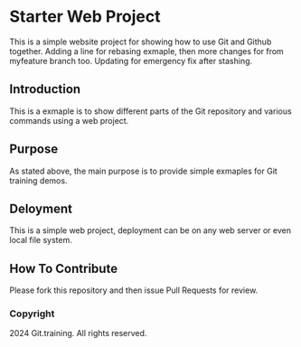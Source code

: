 # Starter Web Project

This is a simple website project for showing how to use Git and Github together. Adding a line for rebasing exmaple, then more changes for from myfeature branch too. Updating for emergency fix after stashing.

## Introduction

This is a exmaple is to show different parts of the Git repository and various commands using a web project.

## Purpose

As stated above, the main purpose is to provide simple exmaples for Git training demos.

## Deloyment

This is a simple web project, deployment can be on any web server or even local file system.

## How To Contribute

Please fork this repository and then issue Pull Requests for review.

### Copyright

2024 Git.training. All rights reserved.